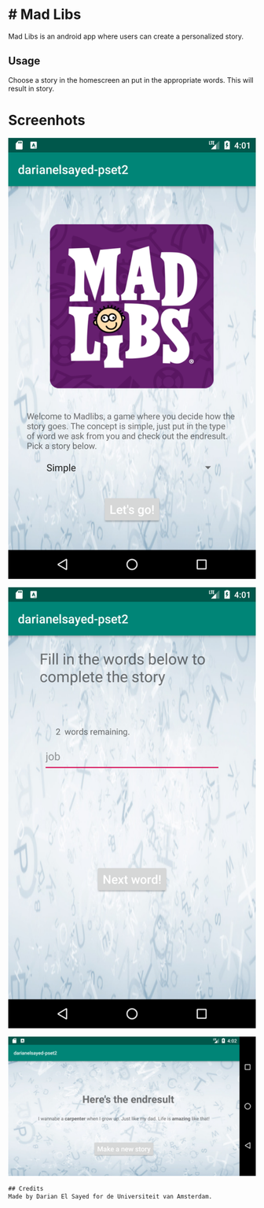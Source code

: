 # # Mad Libs

Mad Libs is an android app where users can create a personalized story.


## Usage
Choose a story in the homescreen an put in the appropriate words. This will result in story.


# Screenhots

![ScreenShot1](https://github.com/dutchfarao/madlibs/blob/master/doc/Screenshot_1.png)

![ScreenShot2](https://github.com/dutchfarao/madlibs/blob/master/doc/Screenshot_2.png)

![ScreenShot3](https://github.com/dutchfarao/madlibs/blob/master/doc/Screenshot_3.png)



```
## Credits
Made by Darian El Sayed for de Universiteit van Amsterdam.
